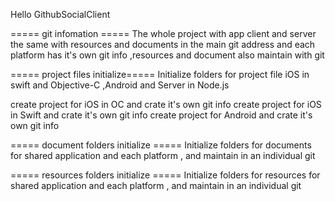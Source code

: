 Hello GithubSocialClient 

===== git infomation =====
The whole project with app client and  server the same with resources and documents in the main git address
and each platform has it's own git info ,resources and document also maintain with git

===== project files initialize=====
Initialize folders for project file iOS in swift and Objective-C ,Android and Server in Node.js

create project for iOS in OC and crate it's own git info
create project for iOS in Swift and crate it's own git info
create project for Android and crate it's own git info

===== document folders initialize =====
Initialize folders for documents for  shared application and each platform , and maintain in an individual git

===== resources folders initialize  =====
Initialize folders for resources for shared application and each platform , and maintain in an individual git

